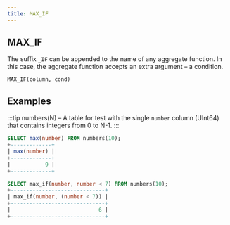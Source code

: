 ```yaml
---
title: MAX_IF
---
```


## MAX_IF

The suffix `_IF` can be appended to the name of any aggregate function. In this case, the aggregate function accepts an extra argument – a condition.

```
MAX_IF(column, cond)
```

## Examples

:::tip
numbers(N) – A table for test with the single `number` column (UInt64) that contains integers from 0 to N-1.
:::

```sql
SELECT max(number) FROM numbers(10);
+-------------+
| max(number) |
+-------------+
|           9 |
+-------------+

SELECT max_if(number, number < 7) FROM numbers(10);
+------------------------------+
| max_if(number, (number < 7)) |
+------------------------------+
|                            6 |
+------------------------------+
```

